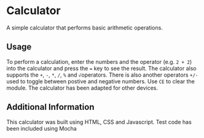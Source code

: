 # Calculator

A simple calculator that performs basic arithmetic operations.

## Usage

To perform a calculation, enter the numbers and the operator (e.g. `2 + 2`) into the calculator and press the `=` key to see the result. The calculator also supports the `+`, `-`, `*`, `/`, `%` and `√`operators. There is also another operators  `+/-` used to toggle between postive and negative numbers. Use `CE` to clear the module. The calculator has been adapted for other devices. 

## Additional Information

This calculator was built using HTML, CSS and Javascript. Test code has been included using Mocha
